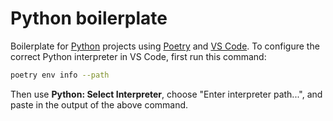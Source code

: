 # Python boilerplate

Boilerplate for [Python][] projects using [Poetry][] and [VS Code][]. To
configure the correct Python interpreter in VS Code, first run this command:

```sh
poetry env info --path
```

Then use **Python: Select Interpreter**, choose "Enter interpreter path...",
and paste in the output of the above command.

[Poetry]: https://python-poetry.org/
[Python]: https://www.python.org/
[VS Code]: https://code.visualstudio.com/
